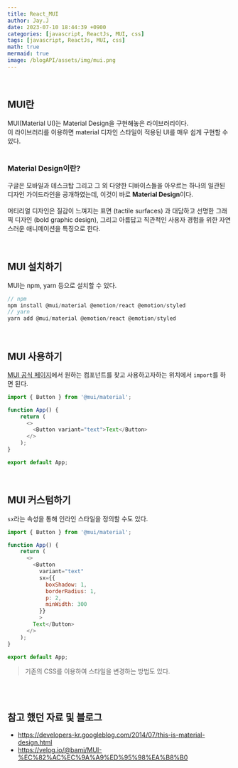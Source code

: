 ```yaml
---
title: React_MUI
author: Jay.J
date: 2023-07-10 18:44:39 +0900
categories: [javascript, ReactJs, MUI, css]
tags: [javascript, ReactJs, MUI, css]
math: true
mermaid: true
image: /blogAPI/assets/img/mui.png
---
```


<br>

## MUI란
MUI(Material UI)는 Material Design을 구현해놓은 라이브러리이다.<br>
이 라이브러리를 이용하면 material 디자인 스타일이 적용된 UI를 매우 쉽게 구현할 수 있다. <br>
<br>

### Material Design이란?
구글은 모바일과 데스크탑 그리고 그 외 다양한 디바이스들을 아우르는 하나의 일관된 디자인 가이드라인을 공개하였는데, 이것이 바로 <b>Material Design</b>이다.<br>
<br>
머티리얼 디자인은 질감이 느껴지는 표면 (tactile surfaces) 과 대담하고 선명한 그래픽 디자인 (bold graphic design), 그리고 아름답고 직관적인 사용자 경험을 위한 자연스러운 애니메이션을 특징으로 한다.

<br>

## MUI 설치하기
MUI는 npm, yarn 등으로 설치할 수 있다.

```js
// npm
npm install @mui/material @emotion/react @emotion/styled
// yarn
yarn add @mui/material @emotion/react @emotion/styled
```
<br>

## MUI 사용하기
<a href="https://mui.com/material-ui/all-components/" target="_blank">MUI 공식 페이지</a>에서 원하는 컴포넌트를 찾고 사용하고자하는 위치에서 ```import```를 하면 된다.

```js
import { Button } from '@mui/material';

function App() {
    return (
      <>
        <Button variant="text">Text</Button>
      </>
    );
}

export default App;
```

<br>

## MUI 커스텀하기
```sx```라는 속성을 통해 인라인 스타일을 정의할 수도 있다.

```js
import { Button } from '@mui/material';

function App() {
    return (
      <>
        <Button
          variant="text"
          sx={{
            boxShadow: 1,
            borderRadius: 1,
            p: 2,
            minWidth: 300
          }}
          >
        Text</Button>
      </>
    );
}

export default App;
```
> 기존의 CSS를 이용하여 스타일을 변경하는 방법도 있다.

<br>
<br>

## 참고 했던 자료 및 블로그
- <a href="https://developers-kr.googleblog.com/2014/07/this-is-material-design.html" target="_blank">https://developers-kr.googleblog.com/2014/07/this-is-material-design.html</a>
- <a href="https://velog.io/@bami/MUI-%EC%82%AC%EC%9A%A9%ED%95%98%EA%B8%B0" target="_blank">https://velog.io/@bami/MUI-%EC%82%AC%EC%9A%A9%ED%95%98%EA%B8%B0</a>